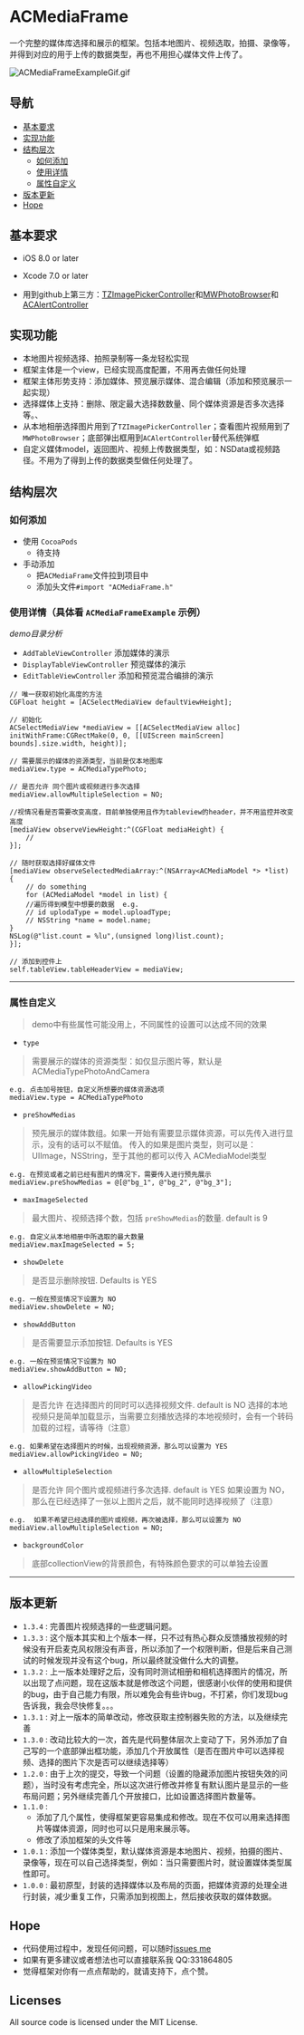 # ACMediaFrame
一个完整的媒体库选择和展示的框架。包括本地图片、视频选取，拍摄、录像等，并得到对应的用于上传的数据类型，再也不用担心媒体文件上传了。

![ACMediaFrameExampleGif.gif](https://github.com/honeycao/ACMediaFrame/blob/master/ACMediaFrameExampleGif.gif)

## 导航
* [基本要求](#Requirements)
* [实现功能](#function)
* [结构层次](#Architecture)
  * [如何添加](#add)
  * [使用详情](#detail)
  * [属性自定义](#custom)
* [版本更新](#version)
* [Hope](#hope)


## <a id="Requirements"></a>基本要求

* iOS 8.0  or later

* Xcode 7.0 or later

* 用到github上第三方：[TZImagePickerController](https://github.com/banchichen/TZImagePickerController)和[MWPhotoBrowser](https://github.com/mwaterfall/MWPhotoBrowser)和 [ACAlertController](https://github.com/honeycao/ACAlertController)


## <a id="function"></a>实现功能
* 本地图片视频选择、拍照录制等一条龙轻松实现
* 框架主体是一个view，已经实现高度配置，不用再去做任何处理
* 框架主体形势支持：添加媒体、预览展示媒体、混合编辑（添加和预览展示一起实现）
* 选择媒体上支持：删除、限定最大选择数数量、同个媒体资源是否多次选择等。、
* 从本地相册选择图片用到了`TZImagePickerController`；查看图片视频用到了`MWPhotoBrowser`；底部弹出框用到`ACAlertController`替代系统弹框
* 自定义媒体model，返回图片、视频上传数据类型，如：NSData或视频路径。不用为了得到上传的数据类型做任何处理了。

## <a id="Architecture">结构层次

### <a id="add"></a>如何添加

* 使用 `CocoaPods`
  - 待支持
* 手动添加
  - 把`ACMediaFrame`文件拉到项目中
  - 添加头文件`#import "ACMediaFrame.h"`

### <a id="detail"></a>使用详情（具体看 `ACMediaFrameExample` 示例）
*demo目录分析*
* `AddTableViewController`        添加媒体的演示
* `DisplayTableViewController`    预览媒体的演示
* `EditTableViewController`       添加和预览混合编排的演示
```
// 唯一获取初始化高度的方法
CGFloat height = [ACSelectMediaView defaultViewHeight];

// 初始化
ACSelectMediaView *mediaView = [[ACSelectMediaView alloc] initWithFrame:CGRectMake(0, 0, [[UIScreen mainScreen] bounds].size.width, height)];

// 需要展示的媒体的资源类型，当前是仅本地图库
mediaView.type = ACMediaTypePhoto;

// 是否允许 同个图片或视频进行多次选择
mediaView.allowMultipleSelection = NO;

//视情况看是否需要改变高度，目前单独使用且作为tableview的header，并不用监控并改变高度
[mediaView observeViewHeight:^(CGFloat mediaHeight) {
    //
}];

// 随时获取选择好媒体文件
[mediaView observeSelectedMediaArray:^(NSArray<ACMediaModel *> *list) {
    // do something
    for (ACMediaModel *model in list) {
    //遍历得到模型中想要的数据  e.g.
    // id uplodaType = model.uploadType;
    // NSString *name = model.name;
}
NSLog(@"list.count = %lu",(unsigned long)list.count);
}];

// 添加到控件上
self.tableView.tableHeaderView = mediaView;
```
-------

### <a id="custom"></a>属性自定义

>demo中有些属性可能没用上，不同属性的设置可以达成不同的效果

* `type`
>需要展示的媒体的资源类型：如仅显示图片等，默认是 ACMediaTypePhotoAndCamera
```
e.g. 点击加号按钮，自定义所想要的媒体资源选项
mediaView.type = ACMediaTypePhoto
```

* `preShowMedias`
>预先展示的媒体数组。如果一开始有需要显示媒体资源，可以先传入进行显示，没有的话可以不赋值。
传入的如果是图片类型，则可以是：UIImage，NSString，至于其他的都可以传入 ACMediaModel类型

```
e.g. 在预览或者之前已经有图片的情况下，需要传入进行预先展示
mediaView.preShowMedias = @[@"bg_1", @"bg_2", @"bg_3"];
```

* `maxImageSelected`
>最大图片、视频选择个数，包括 `preShowMedias`的数量. default is 9
```
e.g. 自定义从本地相册中所选取的最大数量
mediaView.maxImageSelected = 5;
```

* `showDelete`
>是否显示删除按钮. Defaults is YES
```
e.g. 一般在预览情况下设置为 NO
mediaView.showDelete = NO;
```

* `showAddButton`
>是否需要显示添加按钮. Defaults is YES 
```
e.g. 一般在预览情况下设置为 NO
mediaView.showAddButton = NO;
```

* `allowPickingVideo`
>是否允许 在选择图片的同时可以选择视频文件. default is NO
>选择的本地视频只是简单加载显示，当需要立刻播放选择的本地视频时，会有一个转码加载的过程，请等待（注意）
```
e.g. 如果希望在选择图片的时候，出现视频资源，那么可以设置为 YES
mediaView.allowPickingVideo = NO;
```

* `allowMultipleSelection`
>是否允许 同个图片或视频进行多次选择. default is YES
如果设置为 NO，那么在已经选择了一张以上图片之后，就不能同时选择视频了（注意）
```
e.g.  如果不希望已经选择的图片或视频，再次被选择，那么可以设置为 NO
mediaView.allowMultipleSelection = NO;
```

* `backgroundColor`
>底部collectionView的背景颜色，有特殊颜色要求的可以单独去设置

------

## <a id="version"></a>版本更新
* `1.3.4` : 完善图片视频选择的一些逻辑问题。
* `1.3.3` : 这个版本其实和上个版本一样，只不过有热心群众反馈播放视频的时候没有开启麦克风权限没有声音，所以添加了一个权限判断，但是后来自己测试的时候发现并没有这个bug，所以最终就没做什么大的调整。
* `1.3.2` : 上一版本处理好之后，没有同时测试相册和相机选择图片的情况，所以出现了点问题，现在这版本就是修改这个问题，很感谢小伙伴的使用和提供的bug，由于自己能力有限，所以难免会有些许bug，不打紧，你们发现bug告诉我，我会尽快修复。。。
* `1.3.1` : 对上一版本的简单改动，修改获取主控制器失败的方法，以及继续完善
* `1.3.0` : 改动比较大的一次，首先是代码整体层次上变动了下，另外添加了自己写的一个底部弹出框功能，添加几个开放属性（是否在图片中可以选择视频、选择的图片下次是否可以继续选择等）
* `1.2.0` : 由于上次的提交，导致一个问题（设置的隐藏添加图片按钮失效的问题），当时没有考虑完全，所以这次进行修改并修复有默认图片是显示的一些布局问题；另外继续完善几个开放接口，比如设置选择图片数量等。
* `1.1.0` :
  * 添加了几个属性，使得框架更容易集成和修改。现在不仅可以用来选择图片等媒体资源，同时也可以只是用来展示等。
  * 修改了添加框架的头文件等
* `1.0.1` : 添加一个媒体类型，默认媒体资源是本地图片、视频，拍摄的图片、录像等，现在可以自己选择类型，例如：当只需要图片时，就设置媒体类型属性即可。 
* `1.0.0` : 最初原型，封装的选择媒体以及布局的页面，把媒体资源的处理全进行封装，减少重复工作，只需添加到视图上，然后接收获取的媒体数据。
   
## <a id="hope"></a>Hope
* 代码使用过程中，发现任何问题，可以随时[issues me](https://github.com/honeycao/ACMediaFrame/issues/new)
* 如果有更多建议或者想法也可以直接联系我 QQ:331864805
* 觉得框架对你有一点点帮助的，就请支持下，点个赞。

## Licenses
All source code is licensed under the MIT License.
